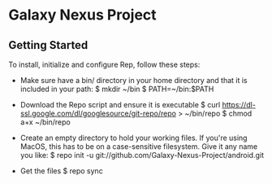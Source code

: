 Galaxy Nexus Project
========================

Getting Started
---------------

To install, initialize and configure Rep, follow these steps:

* Make sure have a bin/ directory in your home directory and that it is included in your path:
    $ mkdir ~/bin
    $ PATH=~/bin:$PATH

* Download the Repo script and ensure it is executable
    $ curl https://dl-ssl.google.com/dl/googlesource/git-repo/repo > ~/bin/repo
    $ chmod a+x ~/bin/repo

* Create an empty directory to hold your working files.  If you're using MacOS, this has to be on a case-sensitive filesystem.  Give it any name you like:
    $ repo init -u git://github.com/Galaxy-Nexus-Project/android.git

* Get the files
    $ repo sync
